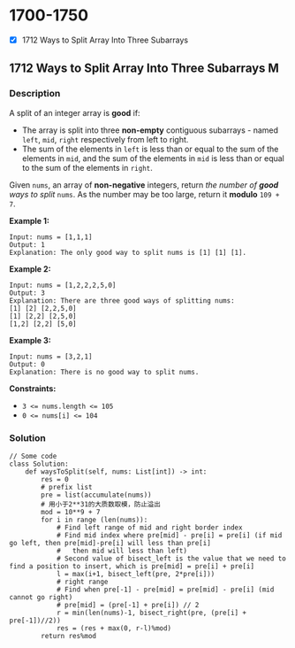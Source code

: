 # 1700-1750

* [x] 1712 Ways to Split Array Into Three Subarrays



## 1712 Ways to Split Array Into Three Subarrays M

### Description



A split of an integer array is **good** if:

* The array is split into three **non-empty** contiguous subarrays - named `left`, `mid`, `right` respectively from left to right.
* The sum of the elements in `left` is less than or equal to the sum of the elements in `mid`, and the sum of the elements in `mid` is less than or equal to the sum of the elements in `right`.

Given `nums`, an array of **non-negative** integers, return _the number of **good** ways to split_ `nums`. As the number may be too large, return it **modulo** `109 + 7`.

&#x20;

**Example 1:**

```
Input: nums = [1,1,1]
Output: 1
Explanation: The only good way to split nums is [1] [1] [1].
```

**Example 2:**

```
Input: nums = [1,2,2,2,5,0]
Output: 3
Explanation: There are three good ways of splitting nums:
[1] [2] [2,2,5,0]
[1] [2,2] [2,5,0]
[1,2] [2,2] [5,0]
```

**Example 3:**

```
Input: nums = [3,2,1]
Output: 0
Explanation: There is no good way to split nums.
```

&#x20;

**Constraints:**

* `3 <= nums.length <= 105`
* `0 <= nums[i] <= 104`

### Solution

```
// Some code
class Solution:
    def waysToSplit(self, nums: List[int]) -> int:
        res = 0
        # prefix list
        pre = list(accumulate(nums))
        # 用小于2**31的大质数取模，防止溢出
        mod = 10**9 + 7
        for i in range (len(nums)):
            # Find left range of mid and right border index
            # Find mid index where pre[mid] - pre[i] = pre[i] (if mid go left, then pre[mid]-pre[i] will less than pre[i]
            #   then mid will less than left)
            # Second value of bisect_left is the value that we need to find a position to insert, which is pre[mid] = pre[i] + pre[i]
            l = max(i+1, bisect_left(pre, 2*pre[i]))
            # right range
            # Find when pre[-1] - pre[mid] = pre[mid] - pre[i] (mid cannot go right)
            # pre[mid] = (pre[-1] + pre[i]) // 2
            r = min(len(nums)-1, bisect_right(pre, (pre[i] + pre[-1])//2))
            res = (res + max(0, r-l)%mod)
        return res%mod
```
